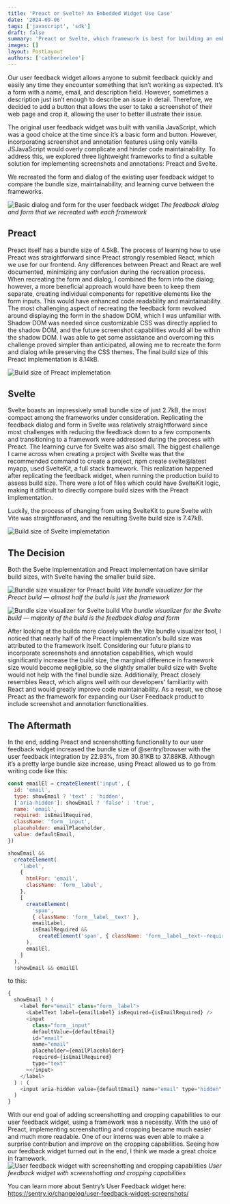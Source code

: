 ```yaml
---
title: 'Preact or Svelte? An Embedded Widget Use Case'
date: '2024-09-06'
tags: ['javascript', 'sdk']
draft: false
summary: 'Preact or Svelte, which framework is best for building an embedded user feedback widget?'
images: []
layout: PostLayout
authors: ['catherinelee']
---
```


Our user feedback widget allows anyone to submit feedback quickly and easily any time they encounter something that isn’t working as expected. It’s a form with a name, email, and description field. However, sometimes a description just isn’t enough to describe an issue in detail. Therefore, we decided to add a button that allows the user to take a screenshot of their web page and crop it, allowing the user to better illustrate their issue.

The original user feedback widget was built with vanilla JavaScript, which was a good choice at the time since it’s a basic form and button. However, incorporating screenshot and annotation features using only vanilla JSJavaScript would overly complicate and hinder code maintainability. To address this, we explored three lightweight frameworks to find a suitable solution for implementing screenshots and annotations: Preact and Svelte.

We recreated the form and dialog of the existing user feedback widget to compare the bundle size, maintainability, and learning curve between the frameworks.

![Basic dialog and form for the user feedback widget](/public/images/preact-or-svelte-an-embedded-widget-use-case/user-feedback-form.png)
_The feedback dialog and form that we recreated with each framework_

## Preact

Preact itself has a bundle size of 4.5kB. The process of learning how to use Preact was straightforward since Preact strongly resembled React, which we use for our frontend. Any differences between Preact and React are well documented, minimizing any confusion during the recreation process. When recreating the form and dialog, I combined the form into the dialog; however, a more beneficial approach would have been to keep them separate, creating individual components for repetitive elements like the form inputs. This would have enhanced code readability and maintainability. The most challenging aspect of recreating the feedback form revolved around displaying the form in the shadow DOM, which I was unfamiliar with. Shadow DOM was needed since customizable CSS was directly applied to the shadow DOM, and the future screenshot capabilities would all be within the shadow DOM. I was able to get some assistance and overcoming this challenge proved simpler than anticipated, allowing me to recreate the form and dialog while preserving the CSS themes. The final build size of this Preact implementation is 8.14kB.

![Build size of Preact implemetation](/public/images/preact-or-svelte-an-embedded-widget-use-case/preact-build.png)

## Svelte

Svelte boasts an impressively small bundle size of just 2.7kB, the most compact among the frameworks under consideration. Replicating the feedback dialog and form in Svelte was relatively straightforward since most challenges with reducing the feedback down to a few components and transitioning to a framework were addressed during the process with Preact. The learning curve for Svelte was also small. The biggest challenge I came across when creating a project with Svelte was that the recommended command to create a project, npm create svelte@latest myapp, used SvelteKit, a full stack framework. This realization happened after replicating the feedback widget, when running the production build to assess build size. There were a lot of files which could have SvelteKit logic, making it difficult to directly compare build sizes with the Preact implementation.

Luckily, the process of changing from using SvelteKit to pure Svelte with Vite was straightforward, and the resulting Svelte build size is 7.47kB.

![Build size of Svelte implemetation](/public/images/preact-or-svelte-an-embedded-widget-use-case/svelte-build.png)

## The Decision

Both the Svelte implementation and Preact implementation have similar build sizes, with Svelte having the smaller build size.

![Bundle size visualizer for Preact build](/public/images/preact-or-svelte-an-embedded-widget-use-case/preact-build-analyzer.png)
_Vite bundle visualizer for the Preact build — almost half the build is just the framework_

![Bundle size visualizer for Svelte build](/public/images/preact-or-svelte-an-embedded-widget-use-case/svelte-build-analyzer.png)
_Vite bundle visualizer for the Svelte build — majority of the build is the feedback dialog and form_

After looking at the builds more closely with the Vite bundle visualizer tool, I noticed that nearly half of the Preact implementation's build size was attributed to the framework itself. Considering our future plans to incorporate screenshots and annotation capabilities, which would significantly increase the build size, the marginal difference in framework size would become negligible, so the slightly smaller build size with Svelte would not help with the final bundle size. Additionally, Preact closely resembles React, which aligns well with our developers' familiarity with React and would greatly improve code maintainability. As a result, we chose Preact as the framework for expanding our User Feedback product to include screenshot and annotation functionalities.

## The Aftermath

In the end, adding Preact and screenshotting functionality to our user feedback widget increased the bundle size of @sentry/browser with the user feedback integration by 22.93%, from 30.81KB to 37.88KB. Although it’s a pretty large bundle size increase, using Preact allowed us to go from writing code like this:

```js
const emailEl = createElement('input', {
  id: 'email',
  type: showEmail ? 'text' : 'hidden',
  ['aria-hidden']: showEmail ? 'false' : 'true',
  name: 'email',
  required: isEmailRequired,
  className: 'form__input',
  placeholder: emailPlaceholder,
  value: defaultEmail,
})

showEmail &&
  createElement(
    'label',
    {
      htmlFor: 'email',
      className: 'form__label',
    },
    [
      createElement(
        'span',
        { className: 'form__label__text' },
        emailLabel,
        isEmailRequired &&
          createElement('span', { className: 'form__label__text--required' }, ' (required)')
      ),
      emailEl,
    ]
  ),
  !showEmail && emailEl
```

to this:

```js
{
  showEmail ? (
    <label for="email" class="form__label">
      <LabelText label={emailLabel} isRequired={isEmailRequired} />
      <input
        class="form__input"
        defaultValue={defaultEmail}
        id="email"
        name="email"
        placeholder={emailPlaceholder}
        required={isEmailRequired}
        type="text"
      ></input>
    </label>
  ) : (
    <input aria-hidden value={defaultEmail} name="email" type="hidden" />
  )
}
```

With our end goal of adding screenshotting and cropping capabilities to our user feedback widget, using a framework was a necessity. With the use of Preact, implementing screenshotting and cropping became much easier and much more readable. One of our interns was even able to make a surprise contribution and improve on the cropping capabilities. Seeing how our feedback widget turned out in the end, I think we made a great choice in framework.
![User feedback widget with screenshotting and cropping capabilities](/public/images/preact-or-svelte-an-embedded-widget-use-case/user-feedback-screenshot-crop.png)
_User feedback widget with screenshotting and cropping capabilities_

You can learn more about Sentry’s User Feedback widget here: https://sentry.io/changelog/user-feedback-widget-screenshots/
